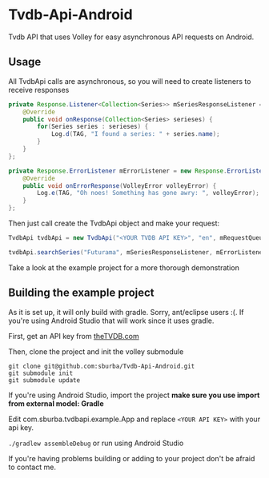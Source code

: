 Tvdb-Api-Android
================

Tvdb API that uses Volley for easy asynchronous API requests on Android.

## Usage
All TvdbApi calls are asynchronous, so you will need to create listeners to receive responses

```java
private Response.Listener<Collection<Series>> mSeriesResponseListener = new Response.Listener<Collection<Series>>() {
    @Override
    public void onResponse(Collection<Series> serieses) {
        for(Series series : serieses) {
            Log.d(TAG, "I found a series: " + series.name); 
        }
    }
};

private Response.ErrorListener mErrorListener = new Response.ErrorListener() {
    @Override
    public void onErrorResponse(VolleyError volleyError) {
        Log.e(TAG, "Oh noes! Something has gone awry: ", volleyError);
    }
};
```

Then just call create the TvdbApi object and make your request:

```java
TvdbApi tvdbApi = new TvdbApi("<YOUR TVDB API KEY>", "en", mRequestQueue);

tvdbApi.searchSeries("Futurama", mSeriesResponseListener, mErrorListener);
```

Take a look at the example project for a more thorough demonstration

## Building the example project
As it is set up, it will only build with gradle. Sorry, ant/eclipse users :(. If you're using Android Studio that will work since it uses gradle.

First, get an API key from [theTVDB.com](http://thetvdb.com)

Then, clone the project and init the volley submodule

```shell
git clone git@github.com:sburba/Tvdb-Api-Android.git
git submodule init
git submodule update
```

If you're using Android Studio, import the project **make sure you use import from external model: Gradle**

Edit com.sburba.tvdbapi.example.App and replace `<YOUR API KEY>` with your api key.

`./gradlew assembleDebug` or run using Android Studio

If you're having problems building or adding to your project don't be afraid to contact me.
